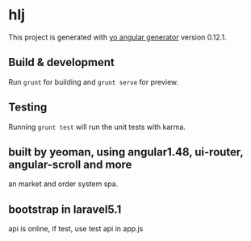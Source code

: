 # hlj

This project is generated with [yo angular generator](https://github.com/yeoman/generator-angular)
version 0.12.1.

## Build & development

Run `grunt` for building and `grunt serve` for preview.

## Testing

Running `grunt test` will run the unit tests with karma.
## built by yeoman, using angular1.48, ui-router, angular-scroll and more
an market and order system spa.

## bootstrap in laravel5.1

api is online, if test, use test api in app.js
